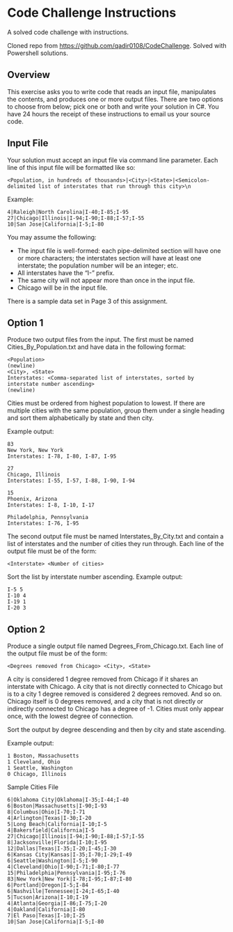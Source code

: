 # Code Challenge Instructions
A solved code challenge with instructions. 

Cloned repo from https://github.com/qadir0108/CodeChallenge. Solved with Powershell solutions.

<h2>Overview</h2>
This exercise asks you to write code that reads an input file, manipulates the contents, and produces one or more output files. There are two options to choose from below; pick one or both and write your solution in C#. You have 24 hours the receipt of these instructions to email us your source code.  

<h2>Input File</h2>
Your solution must accept an input file via command line parameter. Each line of this input file will be formatted like so:

~~~~
<Population, in hundreds of thousands>|<City>|<State>|<Semicolon-delimited list of interstates that run through this city>\n
~~~~

Example:

~~~~
4|Raleigh|North Carolina|I-40;I-85;I-95
27|Chicago|Illinois|I-94;I-90;I-88;I-57;I-55
10|San Jose|California|I-5;I-80
~~~~

You may assume the following:
-	The input file is well-formed: each pipe-delimited section will have one or more characters; the interstates section will have at least one interstate; the population number will be an integer; etc.
-	All interstates have the “I-” prefix.
-	The same city will not appear more than once in the input file.
-	Chicago will be in the input file.

There is a sample data set in Page 3 of this assignment.

<h2>Option 1</h2>
Produce two output files from the input. The first must be named Cities_By_Population.txt and have data in the following format:

~~~~
<Population>
(newline)
<City>, <State>
Interstates: <Comma-separated list of interstates, sorted by interstate number ascending>
(newline)
~~~~

Cities must be ordered from highest population to lowest. If there are multiple cities with the same population, group them under a single <Population> heading and sort them alphabetically by state and then city.

Example output:

~~~~
83
New York, New York
Interstates: I-78, I-80, I-87, I-95

27
Chicago, Illinois
Interstates: I-55, I-57, I-88, I-90, I-94

15
Phoenix, Arizona
Interstates: I-8, I-10, I-17

Philadelphia, Pennsylvania
Interstates: I-76, I-95 
~~~~

The second output file must be named Interstates_By_City.txt and contain a list of interstates and the number of cities they run through. Each line of the output file must be of the form:

~~~~
<Interstate> <Number of cities>
~~~~

Sort the list by interstate number ascending.
Example output:

~~~~
I-5 5
I-10 4
I-19 1
I-20 3 
~~~~

<h2>Option 2</h2>
Produce a single output file named Degrees_From_Chicago.txt. Each line of the output file must be of the form:

~~~~
<Degrees removed from Chicago> <City>, <State>
~~~~

A city is considered 1 degree removed from Chicago if it shares an interstate with Chicago. A city that is not directly connected to Chicago but is to a city 1 degree removed is considered 2 degrees removed. And so on.  Chicago itself is 0 degrees removed, and a city that is not directly or indirectly connected to Chicago has a degree of -1. Cities must only appear once, with the lowest degree of connection.

Sort the output by degree descending and then by city and state ascending.

Example output:

~~~~
1 Boston, Massachusetts
1 Cleveland, Ohio
1 Seattle, Washington
0 Chicago, Illinois
~~~~

Sample Cities File

~~~~
6|Oklahoma City|Oklahoma|I-35;I-44;I-40
6|Boston|Massachusetts|I-90;I-93
8|Columbus|Ohio|I-70;I-71
4|Arlington|Texas|I-30;I-20
5|Long Beach|California|I-10;I-5
4|Bakersfield|California|I-5
27|Chicago|Illinois|I-94;I-90;I-88;I-57;I-55
8|Jacksonville|Florida|I-10;I-95
12|Dallas|Texas|I-35;I-20;I-45;I-30
6|Kansas City|Kansas|I-35;I-70;I-29;I-49
6|Seattle|Washington|I-5;I-90
4|Cleveland|Ohio|I-90;I-71;I-80;I-77
15|Philadelphia|Pennsylvania|I-95;I-76
83|New York|New York|I-78;I-95;I-87;I-80
6|Portland|Oregon|I-5;I-84
6|Nashville|Tennessee|I-24;I-65;I-40
5|Tucson|Arizona|I-10;I-19
4|Atlanta|Georgia|I-86;I-75;I-20
4|Oakland|California|I-80
7|El Paso|Texas|I-10;I-25
10|San Jose|California|I-5;I-80
~~~~
